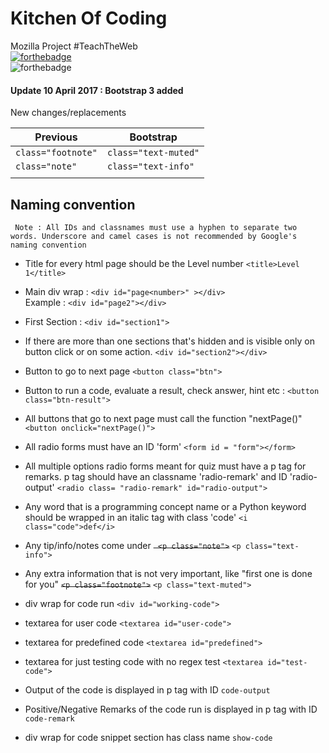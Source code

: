 # Kitchen Of Coding
Mozilla Project #TeachTheWeb<br>
[![forthebadge](http://forthebadge.com/images/badges/built-with-love.svg)](http://forthebadge.com)<br>
![forthebadge](https://img.shields.io/badge/stage-development-orange.svg)

#### Update 10 April 2017 : Bootstrap 3 added
New changes/replacements 

| **Previous**  |  **Bootstrap**   |
|---|---|
|```class="footnote"```   | ```class="text-muted"```  |
| ```class="note"```  | ```class="text-info"```  |
|   |   |


## Naming convention
``` Note : All IDs and classnames must use a hyphen to separate two words. Underscore and camel cases is not recommended by Google's naming convention```

- Title for every html page should be the Level number ```<title>Level 1</title>```

- Main div wrap : ```<div id="page<number>" ></div>```<br>
Example : ```<div id="page2"></div>```

- First Section : ```<div id="section1">```

- If there are more than one sections that's hidden and is visible only on button click or on some action. ```<div id="section2"></div>```

- Button to go to next page ```<button class="btn">```

- Button to run a code, evaluate a result, check answer, hint etc : ```<button class="btn-result">```

- All buttons that go to next page must call the function "nextPage()" ```<button onclick="nextPage()">```

- All radio forms must have an ID 'form' ```<form id = "form"></form>```

- All multiple options radio forms meant for quiz must have a p tag for remarks. p tag should have an classname 'radio-remark' and ID 'radio-output' 
```<radio class= "radio-remark" id="radio-output">```

- Any word that is a programming concept name or a Python keyword should be wrapped in an italic tag with class 'code'
```<i class="code">def</i>```

- Any tip/info/notes come under <del>``` <p class="note">```</del> ```<p class="text-info">```

- Any extra information that is not very important, like "first one is done for you" <del>```<p class="footnote">```</del> ```<p class="text-muted">```

- div wrap for code run ```<div id="working-code">```

- textarea for user code ```<textarea id="user-code">```

- textarea for predefined code ```<textarea id="predefined">```

- textarea for just testing code with no regex test ```<textarea id="test-code">```

- Output of the code is displayed in p tag with ID ```code-output```

- Positive/Negative Remarks of the code run is displayed in p tag with ID ```code-remark``` 

- div wrap for code snippet section has class name ```show-code```

